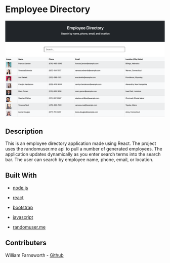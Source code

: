 # Employee Directory

![ScreenShot](./assets/demoScreenshot.png)

## Description

This is an employee directory application made using React. The project uses the randomuser.me api to pull a number of generated employees. The application updates dynamically as you enter search terms into the search bar. The user can search by employee name, phone, email, or location.

## Built With

* [node.js](https://nodejs.org/en/)

* [react](https://reactjs.org/)

* [bootstrap](https://getbootstrap.com/)

* [javascript](https://developer.mozilla.org/en-US/docs/Web/javascript)

* [randomuser.me](https://randomuser.me/)

## Contributers

William Farnsworth - [Github](https://github.com/Cynwise)
